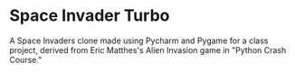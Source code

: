 # Space Invader Turbo
A Space Invaders clone made using Pycharm and Pygame for a class project, derived from Eric Matthes's Alien Invasion game in "Python Crash Course." 
